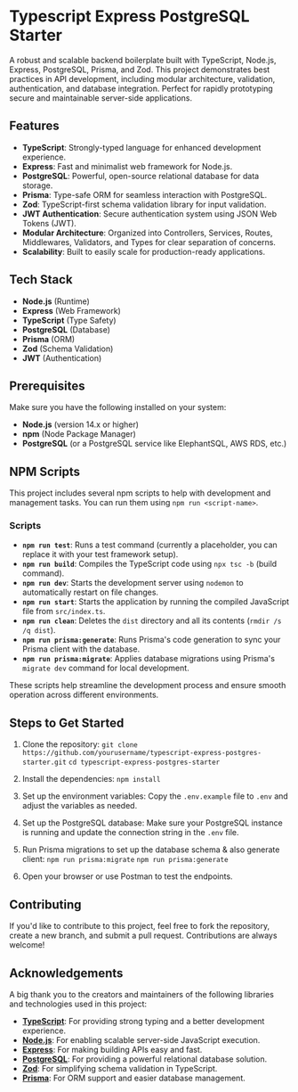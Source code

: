 
# Typescript Express PostgreSQL Starter

A robust and scalable backend boilerplate built with TypeScript, Node.js, Express, PostgreSQL, Prisma, and Zod. This project demonstrates best practices in API development, including modular architecture, validation, authentication, and database integration. Perfect for rapidly prototyping secure and maintainable server-side applications.

## Features

- **TypeScript**: Strongly-typed language for enhanced development experience.
- **Express**: Fast and minimalist web framework for Node.js.
- **PostgreSQL**: Powerful, open-source relational database for data storage.
- **Prisma**: Type-safe ORM for seamless interaction with PostgreSQL.
- **Zod**: TypeScript-first schema validation library for input validation.
- **JWT Authentication**: Secure authentication system using JSON Web Tokens (JWT).
- **Modular Architecture**: Organized into Controllers, Services, Routes, Middlewares, Validators, and Types for clear separation of concerns.
- **Scalability**: Built to easily scale for production-ready applications.
  
## Tech Stack

- **Node.js** (Runtime)
- **Express** (Web Framework)
- **TypeScript** (Type Safety)
- **PostgreSQL** (Database)
- **Prisma** (ORM)
- **Zod** (Schema Validation)
- **JWT** (Authentication)

## Prerequisites 

Make sure you have the following installed on your system: 
- **Node.js** (version 14.x or higher) 
- **npm** (Node Package Manager) 
- **PostgreSQL** (or a PostgreSQL service like ElephantSQL, AWS RDS, etc.) 

## NPM Scripts

This project includes several npm scripts to help with development and management tasks. You can run them using `npm run <script-name>`.

### Scripts

- **`npm run test`**: Runs a test command (currently a placeholder, you can replace it with your test framework setup).
- **`npm run build`**: Compiles the TypeScript code using `npx tsc -b` (build command).
- **`npm run dev`**: Starts the development server using `nodemon` to automatically restart on file changes.
- **`npm run start`**: Starts the application by running the compiled JavaScript file from `src/index.ts`.
- **`npm run clean`**: Deletes the `dist` directory and all its contents (`rmdir /s /q dist`).
- **`npm run prisma:generate`**: Runs Prisma's code generation to sync your Prisma client with the database.
- **`npm run prisma:migrate`**: Applies database migrations using Prisma's `migrate dev` command for local development.

These scripts help streamline the development process and ensure smooth operation across different environments.


## Steps to Get Started 

1. Clone the repository: 
`git clone https://github.com/yourusername/typescript-express-postgres-starter.git` 
`cd typescript-express-postgres-starter`

2. Install the dependencies:
`npm install`

3. Set up the environment variables: 
	Copy the `.env.example` file to `.env` and adjust the variables as needed.

4. Set up the PostgreSQL database: 
	Make sure your PostgreSQL instance is running and update the connection string in the `.env` file.

5. Run Prisma migrations to set up the database schema & also generate client:
`npm run prisma:migrate`
`npm run prisma:generate`

6. Open your browser or use Postman to test the endpoints.

## Contributing

If you'd like to contribute to this project, feel free to fork the repository, create a new branch, and submit a pull request. Contributions are always welcome!



## Acknowledgements

A big thank you to the creators and maintainers of the following libraries and technologies used in this project:

- **[TypeScript](https://www.typescriptlang.org/)**: For providing strong typing and a better development experience.
- **[Node.js](https://nodejs.org/)**: For enabling scalable server-side JavaScript execution.
- **[Express](https://expressjs.com/)**: For making building APIs easy and fast.
- **[PostgreSQL](https://www.postgresql.org/)**: For providing a powerful relational database solution.
- **[Zod](https://github.com/colinhacks/zod)**: For simplifying schema validation in TypeScript.
- **[Prisma](https://www.prisma.io/)**: For ORM support and easier database management.

